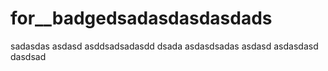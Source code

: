 # for__badgedsadasdasdasdads
sadasdas
asdasd
asddsadsadasdd
dsada
asdasdsadas
asdasd
asdasdasd
dasdsad
